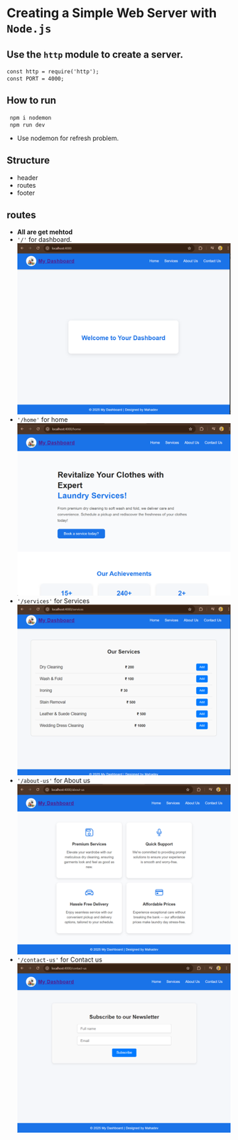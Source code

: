 # Creating a Simple Web Server with ``Node.js``

## Use the `http` module to create a server.
 ```
 const http = require('http');
 const PORT = 4000;
 ```
## How to run
```
 npm i nodemon
 npm run dev
 ```
 - Use nodemon for refresh problem.

## Structure
  - header
  - routes
  - footer

## routes
 - **All are get mehtod**
 - `'/'` for dashboard.
  ![dashboard](img\dashboard.png)
 - `'/home'` for home
 ![home](img/home.png)
 - `'/services'` for Services
 ![services](img/services.png)
 - `'/about-us'` for About us
 ![about-us](img/about-us.png)
 - `'/contact-us'` for Contact us
 ![contact-us](img/contact-us.png)
